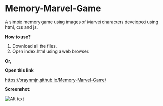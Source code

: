 # Memory-Marvel-Game

A simple memory game using images of Marvel characters developed using html, css and js. 

**How to use?**

1. Download all the files.
2. Open index.html using a web browser. 

**Or,**

**Open this link**

https://braynmjn.github.io/Memory-Marvel-Game/

**Screenshot:**

![Alt text](/relative/path/to/Screenshot.PNG?raw=true "Screenshot")
